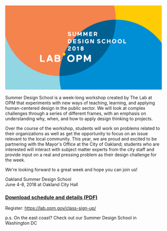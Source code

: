 ![Image](SDS_Logo_LinkedIn_744x400_color_3.jpg)


Summer Design School is a week-long workshop created by The Lab at OPM that experiments with new ways of teaching, learning, and applying human-centered design in the public sector. We will look at complex challenges through a series of different frames, with an emphasis on understanding why, when, and how to apply design thinking to projects.

Over the course of the workshop, students will work on problems related to their organizations as well as get the opportunity to focus on an issue relevant to the local community. This year, we are proud and excited to be partnering with the Mayor's Office at the City of Oakland; students who are interested will interact with subject matter experts from the city staff and provide input on a real and pressing problem as their design challenge for the week.

We're looking forward to a great week and hope you can join us!

Oakland Summer Design School  
June 4-8, 2018 at Oakland City Hall

### [Download schedule and details (PDF)](https://github.com/labopm/oaklandSDS/raw/master/SDSOakland_preview_packet_V4.pdf)


Register: <https://lab.opm.gov/class-sign-up/>  
  

p.s. On the east coast? Check out our Summer Design School in Washington DC

<!-- ## Welcome to GitHub Pages

You can use the [editor on GitHub](https://raw.github.com/labopm/oaklandSDS/edit/master/README.md) to maintain and preview the content for your website in Markdown files.

Whenever you commit to this repository, GitHub Pages will run [Jekyll](https://jekyllrb.com/) to rebuild the pages in your site, from the content in your Markdown files.

### Markdown

Markdown is a lightweight and easy-to-use syntax for styling your writing. It includes conventions for

```markdown
Syntax highlighted code block

# Header 1
## Header 2
### Header 3

- Bulleted
- List

1. Numbered
2. List

**Bold** and _Italic_ and `Code` text

[Link](url) and ![Image](src)
```

For more details see [GitHub Flavored Markdown](https://guides.github.com/features/mastering-markdown/).

### Jekyll Themes

Your Pages site will use the layout and styles from the Jekyll theme you have selected in your [repository settings](https://github.com/labopm/oaklandSDS/settings). The name of this theme is saved in the Jekyll `_config.yml` configuration file.

### Support or Contact

Having trouble with Pages? Check out our [documentation](https://help.github.com/categories/github-pages-basics/) or [contact support](https://github.com/contact) and we’ll help you sort it out.

-->
